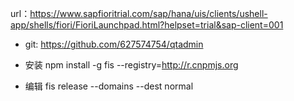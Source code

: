 url：https://www.sapfioritrial.com/sap/hana/uis/clients/ushell-app/shells/fiori/FioriLaunchpad.html?helpset=trial&sap-client=001

* git: https://github.com/627574754/qtadmin

* 安装  npm install -g fis --registry=http://r.cnpmjs.org 
* 编辑 fis release --domains --dest normal
